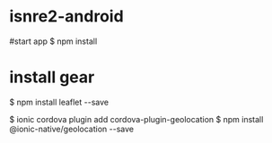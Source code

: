 # isnre2-android

#start app
$ npm install

# install gear
$ npm install leaflet --save

$ ionic cordova plugin add cordova-plugin-geolocation 
$ npm install @ionic-native/geolocation --save 

